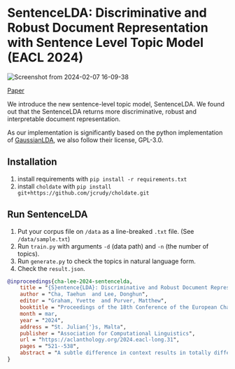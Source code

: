 # SentenceLDA: Discriminative and Robust Document Representation with Sentence Level Topic Model (EACL 2024)

![Screenshot from 2024-02-07 16-09-38](https://github.com/cth127/sentencelda/assets/44315098/750000b4-78b9-4ed2-8d35-af7403fa20c3)

[Paper](https://aclanthology.org/2024.eacl-long.31/)

We introduce the new sentence-level topic model, SentenceLDA.
We found out that the SentenceLDA returns more discriminative, robust and interpretable document representation.

As our implementation is significantly based on the python implementation of [GaussianLDA](https://github.com/markgw/gaussianlda), we also follow their license, GPL-3.0.

## Installation
1. install requirements with `pip install -r requirements.txt`
2. install `choldate` with `pip install git+https://github.com/jcrudy/choldate.git`

## Run SentenceLDA
1. Put your corpus file on `/data` as a line-breaked `.txt` file. (See `/data/sample.txt`)
2. Run `train.py` with arguments `-d` (data path) and `-n` (the number of topics).
3. Run `generate.py` to check the topics in natural language form.
4. Check the `result.json`.

```bib
@inproceedings{cha-lee-2024-sentencelda,
    title = "{S}entence{LDA}: Discriminative and Robust Document Representation with Sentence Level Topic Model",
    author = "Cha, Taehun  and Lee, Donghun",
    editor = "Graham, Yvette  and Purver, Matthew",
    booktitle = "Proceedings of the 18th Conference of the European Chapter of the Association for Computational Linguistics (Volume 1: Long Papers)",
    month = mar,
    year = "2024",
    address = "St. Julian{'}s, Malta",
    publisher = "Association for Computational Linguistics",
    url = "https://aclanthology.org/2024.eacl-long.31",
    pages = "521--538",
    abstract = "A subtle difference in context results in totally different nuances even for lexically identical words. On the other hand, two words can convey similar meanings given a homogeneous context. As a result, considering only word spelling information is not sufficient to obtain quality text representation. We propose SentenceLDA, a sentence-level topic model. We combine modern SentenceBERT and classical LDA to extend the semantic unit from word to sentence. By extending the semantic unit, we verify that SentenceLDA returns more discriminative document representation than other topic models, while maintaining LDA{'}s elegant probabilistic interpretability. We also verify the robustness of SentenceLDA by comparing the inference results on original and paraphrased texts. Additionally, we implement one possible application of SentenceLDA on corpus-level key opinion mining by applying SentenceLDA on an argumentative corpus, DebateSum.",
}
```
